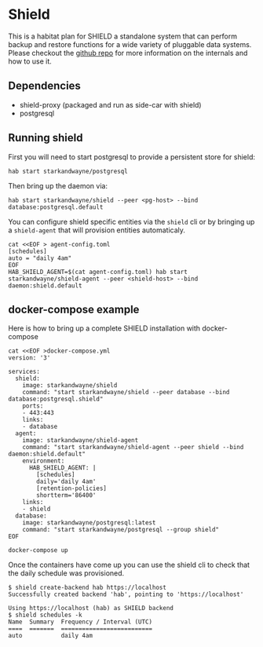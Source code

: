 # Shield

This is a habitat plan for SHIELD a standalone system that can perform backup and restore functions for a wide variety of pluggable data systems. Please checkout the [github repo](https://github.com/starkandwayne/shield) for more information on the internals and how to use it.

## Dependencies
- shield-proxy (packaged and run as side-car with shield)
- postgresql

## Running shield

First you will need to start postgresql to provide a persistent store for shield:

```
hab start starkandwayne/postgresql
```

Then bring up the daemon via:
```
hab start starkandwayne/shield --peer <pg-host> --bind database:postgresql.default
```

You can configure shield specific entities via the `shield` cli or by bringing up a `shield-agent` that will provision entities automaticaly.

```
cat <<EOF > agent-config.toml
[schedules]
auto = "daily 4am"
EOF
HAB_SHIELD_AGENT=$(cat agent-config.toml) hab start starkandwayne/shield-agent --peer <shield-host> --bind daemon:shield.default
```

## docker-compose example

Here is how to bring up a complete SHIELD installation with docker-compose

```
cat <<EOF >docker-compose.yml
version: '3'

services:
  shield:
    image: starkandwayne/shield
    command: "start starkandwayne/shield --peer database --bind database:postgresql.shield"
    ports:
    - 443:443
    links:
    - database
  agent:
    image: starkandwayne/shield-agent
    command: "start starkandwayne/shield-agent --peer shield --bind daemon:shield.default"
    environment:
      HAB_SHIELD_AGENT: |
        [schedules]
        daily='daily 4am'
        [retention-policies]
        shortterm='86400'
    links:
    - shield
  database:
    image: starkandwayne/postgresql:latest
    command: "start starkandwayne/postgresql --group shield"
EOF

docker-compose up
```

Once the containers have come up you can use the shield cli to check that the daily schedule was provisioned.
```
$ shield create-backend hab https://localhost
Successfully created backend 'hab', pointing to 'https://localhost'

Using https://localhost (hab) as SHIELD backend
$ shield schedules -k
Name  Summary  Frequency / Interval (UTC)
====  =======  ==========================
auto           daily 4am
```
